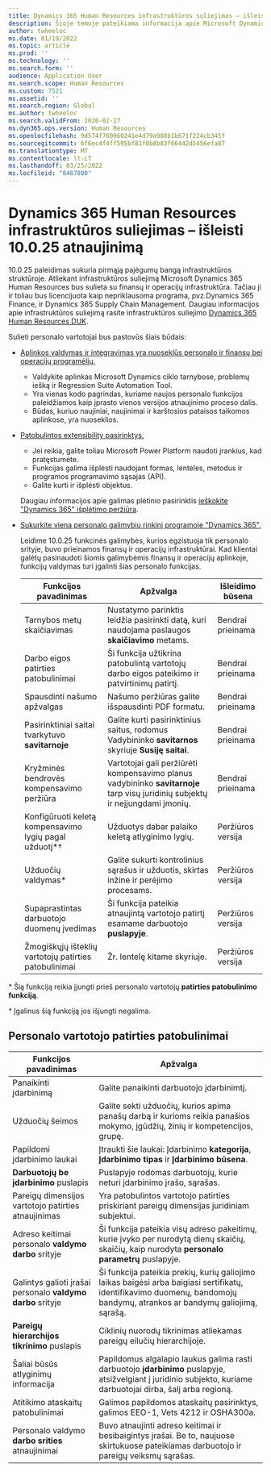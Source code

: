 ```yaml
---
title: Dynamics 365 Human Resources infrastruktūros suliejimas – išleisti 10.0.25 atnaujinimą
description: Šioje temoje pateikiama informacija apie Microsoft Dynamics 365 Human Resources leidimą nr. 10.0.25, dėl kurio infrastruktūros suliejimas sukuria pirmąją pajėgumų bangą.
author: twheeloc
ms.date: 01/19/2022
ms.topic: article
ms.prod: ''
ms.technology: ''
ms.search.form: ''
audience: Application User
ms.search.scope: Human Resources
ms.custom: 7521
ms.assetid: ''
ms.search.region: Global
ms.author: twheeloc
ms.search.validFrom: 2020-02-27
ms.dyn365.ops.version: Human Resources
ms.openlocfilehash: 9d574f760960241e4d79a988b1b671f224cb345f
ms.sourcegitcommit: 6f6ec4f4ff595bf81f0b8b83f66442d5456efa87
ms.translationtype: MT
ms.contentlocale: lt-LT
ms.lasthandoff: 03/25/2022
ms.locfileid: "8487800"
---
```

# <a name="dynamics-365-human-resources-infrastructure-merge---release-10025-update"></a>Dynamics 365 Human Resources infrastruktūros suliejimas – išleisti 10.0.25 atnaujinimą

10.0.25 paleidimas sukuria pirmąją pajėgumų bangą infrastruktūros struktūroje. Atliekant infrastruktūros suliejimą Microsoft Dynamics 365 Human Resources bus sulieta su finansų ir operacijų infrastruktūra. Tačiau ji ir toliau bus licencijuota kaip nepriklausoma programa, pvz.Dynamics 365 Finance, ir Dynamics 365 Supply Chain Management. Daugiau informacijos apie infrastruktūros suliejimą rasite infrastruktūros suliejimo [Dynamics 365 Human Resources DUK](../human-resources/hr-infrastructure-merge-faq.md).

Sulieti personalo vartotojai bus pastovūs šiais būdais:

- [Aplinkos valdymas ir integravimas yra nuoseklūs personalo ir finansų bei operacijų programėlių.](/dynamics365-release-plan/2021wave2/human-resources/dynamics365-human-resources/consistent-environment-management-integrations-between-human-resources-finance-operations-apps)

    - Valdykite aplinkas Microsoft Dynamics ciklo tarnybose, problemų iešką ir Regression Suite Automation Tool.
    - Yra vienas kodo pagrindas, kuriame naujos personalo funkcijos paleidžiamos kaip įprasto vienos versijos atnaujinimo proceso dalis.
    - Būdas, kuriuo naujiniai, naujinimai ir karštosios pataisos taikomos aplinkose, yra nuoseklios.

- [Patobulintos extensibility pasirinktys.](/dynamics365-release-plan/2021wave2/human-resources/dynamics365-human-resources/improve-extensibility-options)

    - Jei reikia, galite toliau Microsoft Power Platform naudoti įrankius, kad pratęstumėte.
    - Funkcijas galima išplėsti naudojant formas, lenteles, metodus ir programos programavimo sąsajas (API).
    - Galite kurti ir išplėsti objektus.

    Daugiau informacijos apie galimas plėtinio pasirinktis [ieškokite "Dynamics 365" išplėtimo peržiūra](../fin-ops-core/dev-itpro/extensibility/extensibility-home-page.md).

- [Sukurkite vieną personalo galimybių rinkinį programoje "Dynamics 365".](/dynamics365-release-plan/2021wave2/human-resources/dynamics365-human-resources/create-one-set-human-resources-capabilities-within-dynamics-365)

    Leidime 10.0.25 funkcinės galimybės, kurios egzistuoja tik personalo srityje, buvo prieinamos finansų ir operacijų infrastruktūrai. Kad klientai galėtų pasinaudoti šiomis galimybėmis finansų ir operacijų aplinkoje, funkcijų valdymas turi įgalinti šias personalo funkcijas.

    | Funkcijos pavadinimas | Apžvalga | Išleidimo būsena | 
    |--------------|----------|----------------| 
    | Tarnybos metų skaičiavimas | Nustatymo parinktis leidžia pasirinkti datą, kuri naudojama paslaugos **skaičiavimo** metams. | Bendrai prieinama | 
    | Darbo eigos patirties patobulinimai | Ši funkcija užtikrina patobulintą vartotojų darbo eigos pateikimo ir patvirtinimų patirtį. | Bendrai prieinama | 
    | Spausdinti našumo apžvalgas | Našumo peržiūras galite išspausdinti PDF formatu. | Bendrai prieinama | 
    | Pasirinktiniai saitai tvarkytuvo **savitarnoje** | Galite kurti pasirinktinius saitus, rodomus Vadybininko **savitarnos** skyriuje **Susiję saitai**. | Bendrai prieinama | 
    | Kryžminės bendrovės kompensavimo peržiūra | Vartotojai gali peržiūrėti kompensavimo planus vadybininko **savitarnoje** tarp visų juridinių subjektų ir neįjungdami įmonių. | Bendrai prieinama | 
    | Konfigūruoti keletą kompensavimo lygių pagal užduotį\*&dagger; | Užduotys dabar palaiko keletą atlyginimo lygių. | Peržiūros versija | 
    | Užduočių valdymas\* | Galite sukurti kontrolinius sąrašus ir užduotis, skirtas inžine ir perėjimo procesams. | Peržiūros versija | 
    | Supaprastintas darbuotojo duomenų įvedimas | Ši funkcija pateikia atnaujintą vartotojo patirtį esamame darbuotojo **puslapyje**. | Peržiūros versija | 
    | Žmogiškųjų išteklių vartotojų patirties patobulinimai | Žr. lentelę kitame skyriuje.  | Peržiūros versija | 

\* Šią funkciją reikia įjungti prieš personalo vartotojų **patirties patobulinimo funkciją**.

&dagger; Įgalinus šią funkciją jos išjungti negalima.

## <a name="human-resource-user-experience-enhancements"></a>Personalo vartotojo patirties patobulinimai

| Funkcijos pavadinimas | Apžvalga | 
|--------------|----------| 
| Panaikinti įdarbinimą | Galite panaikinti darbuotojo įdarbinimtį. | 
| Užduočių šeimos | Galite sekti užduočių, kurios apima panašų darbą ir kurioms reikia panašios mokymo, įgūdžių, žinių ir kompetencijos, grupę. | 
| Papildomi įdarbinimo laukai | Įtraukti šie laukai: Įdarbinimo **kategorija**, **Įdarbinimo tipas** ir **Įdarbinimo būsena**. | 
| **Darbuotojų be įdarbinimo** puslapis | Puslapyje rodomas darbuotojų, kurie neturi įdarbinimo įrašo, sąrašas. | 
| Pareigų dimensijos vartotojo patirties atnaujinimas | Yra patobulintos vartotojo patirties priskiriant pareigų dimensijas juridiniam subjektui. | 
| Adreso keitimai personalo **valdymo darbo** srityje | Ši funkcija pateikia visų adreso pakeitimų, kurie įvyko per nurodytą dienų skaičių, skaičių, kaip nurodyta **personalo parametrų** puslapyje. | 
| Galintys galioti įrašai personalo **valdymo darbo** srityje | Ši funkcija pateikia prekių, kurių galiojimo laikas baigėsi arba baigiasi sertifikatų, identifikavimo duomenų, bandomojų bandymų, atrankos ar bandymų galiojimą, sąrašą. | 
| **Pareigų hierarchijos tikrinimo** puslapis | Ciklinių nuorodų tikrinimas atliekamas pareigų eilučių hierarchijoje. | 
| Šaliai būsūs atlyginimų informacija | Papildomus algalapio laukus galima rasti darbuotojo **įdarbinimo** puslapyje, atsižvelgiant į juridinio subjekto, kuriame darbuotojai dirba, šalį arba regioną. | 
| Atitikimo ataskaitų patobulinimai | Galimos papildomos ataskaitų pasirinktys, galimos EEO-1, Vets 4212 ir OSHA300a. | 
| Personalo valdymo **darbo srities** atnaujinimai | Buvo atnaujinti adreso keitimai ir besibaigintys įrašai. Be to, naujuose skirtukuose pateikiamas darbuotojo ir pareigų veiksmų sąrašas. | 
